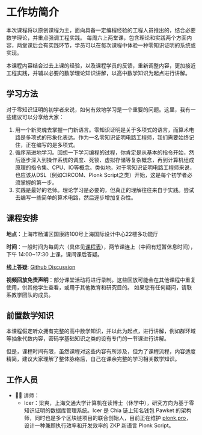 # 工作坊简介

本次课程将以原创课程为主，面向具备一定编程经验的工程人员推出的，结合必要数学理论，并重点强调工程实践。
每周六上两堂课，包含理论和实践两个方面内容，两堂课后会有实践环节，学员可以在每次课程中体验一种零知识证明的系统或实现。

本课程内容结合过去上课的经验，以及课程学员的反馈，重新调整内容，更加接近工程实践，并辅以必要的数学理论知识讲解，以高中数学知识为起点进行讲解。

## 学习方法

对于零知识证明的初学者来说，如何有效地学习是一个重要的问题。这里，我有一些建议可以分享给大家：

1. 用一个新灵魂去掌握一门新语言。零知识证明是关于多项式的语言，而算术电路是多项式的形象化表达。作为一名零知识证明电路工程师，我们需要始终记住，正在编写的是多项式。
2. 循序渐进地学习。回想一下学习编程的过程，你肯定是从基本的指令开始，然后逐步深入到操作系统的调度、死锁、虚拟存储等复杂概念，再到计算机组成原理的指令集、CPU、IO等概念。类似地，对于零知识证明电路工程师来说，也应该从DSL（例如CIRCOM、Plonk Script之类）开始，这是每个初学者必须掌握的第一步。
3. 实践是最好的老师。理论学习是必要的，但真正的理解往往来自于实践。尝试去编写一些简单的算术电路，然后逐步增加复杂性。

## 课程安排

**地点**：上海市杨浦区国康路100号上海国际设计中心22楼多功能厅

**时间**：一般时间为每周六（具体见[课程表](./syllabus)），两节课连上（中间有短暂休息时间），下午 14:00~17:30 上课，课间课后答疑。

**线上答疑**: [Github Discussion](https://github.com/SutuLabs/zkcourse/discussions)

**视频回放免责声明**：部分课堂活动将进行录制。这些回放可能会在其他课程中重复使用，供其他学生查看，或用于其他教育和研究目的。 如果您有任何疑问，请联系教学团队的成员。

<!-- **作业模版**：[此处](https://github.com/SutuLabs/zkcourse-homework) -->

## 前置数学知识

本课程假定听众拥有完整的高中数学知识，并以此为起点，进行讲解，例如群环域等抽象代数内容，密码学基础知识之类的设有专门的一节课进行讲解。

但是，课程时间有限，虽然课程对这些内容有所涉及，但为了课程流程，内容适度精简，建议大家理解了整体脉络后，自己在课余完整的学习相关数学知识。

## 工作人员

- 👨‍🏫 讲师：
    - Icer：梁爽，上海交通大学计算机在读博士（休学中），研究方向为基于零知识证明的数据库管理系统。Icer 是 Chia 链上知名钱包 Pawket 的架构师，同时也是多个区块链项目的联合创始人，目前正在维护 [plonk.pro](https://plonk.pro)，设计一种兼顾执行效率和开发效率的 ZKP 新语言 Plonk Script。